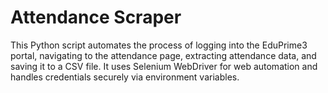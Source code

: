 # Attendance Scraper

This Python script automates the process of logging into the EduPrime3 portal, navigating to the attendance page, extracting attendance data, and saving it to a CSV file. It uses Selenium WebDriver for web automation and handles credentials securely via environment variables.